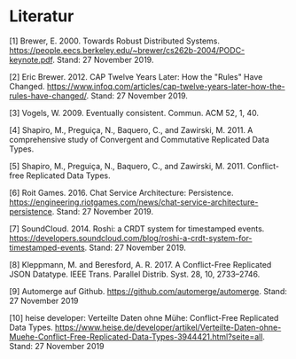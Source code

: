 # Literatur

[1]	Brewer, E. 2000. Towards Robust Distributed Systems. https://people.eecs.berkeley.edu/~brewer/cs262b-2004/PODC-keynote.pdf. Stand: 27 November 2019.

[2]	Eric Brewer. 2012. CAP Twelve Years Later: How the "Rules" Have Changed. https://www.infoq.com/articles/cap-twelve-years-later-how-the-rules-have-changed/. Stand: 27 November 2019.

[3]	Vogels, W. 2009. Eventually consistent. Commun. ACM 52, 1, 40.

[4]	Shapiro, M., Preguiça, N., Baquero, C., and Zawirski, M. 2011. A comprehensive study of Convergent and Commutative Replicated Data Types.

[5]	Shapiro, M., Preguiça, N., Baquero, C., and Zawirski, M. 2011. Conflict-free Replicated Data Types.

[6]	Roit Games. 2016. Chat Service Architecture: Persistence. https://engineering.riotgames.com/news/chat-service-architecture-persistence. Stand: 27 November 2019.

[7]	SoundCloud. 2014. Roshi: a CRDT system for timestamped events. https://developers.soundcloud.com/blog/roshi-a-crdt-system-for-timestamped-events. Stand: 27 November 2019.

[8]	Kleppmann, M. and Beresford, A. R. 2017. A Conflict-Free Replicated JSON Datatype. IEEE Trans. Parallel Distrib. Syst. 28, 10, 2733–2746.

[9]	Automerge auf Github. https://github.com/automerge/automerge. Stand: 27 November 2019

[10] heise developer: Verteilte Daten ohne Mühe: Conflict-Free Replicated Data Types. https://www.heise.de/developer/artikel/Verteilte-Daten-ohne-Muehe-Conflict-Free-Replicated-Data-Types-3944421.html?seite=all. Stand: 27 November 2019
